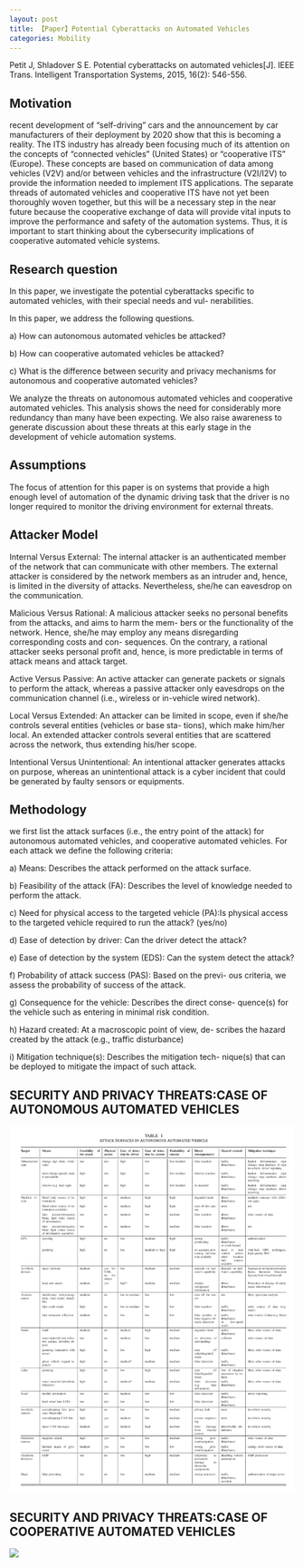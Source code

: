```yaml
---
layout: post
title: 【Paper】Potential Cyberattacks on Automated Vehicles
categories: Mobility
---
```


Petit J, Shladover S E. Potential cyberattacks on automated vehicles[J]. IEEE Trans. Intelligent Transportation Systems, 2015, 16(2): 546-556.

## Motivation

recent development of “self-driving” cars and the announcement by car manufacturers of their deployment by 2020 show that this is becoming a reality. The ITS industry has already been focusing much of its attention on the concepts of “connected vehicles” (United States) or “cooperative ITS” (Europe). These concepts are based on communication of data among vehicles (V2V) and/or between vehicles and the infrastructure (V2I/I2V) to provide the information needed to implement ITS applications. The separate threads of automated vehicles and cooperative ITS have not yet been thoroughly woven together, but this will be a necessary step in the near future because the cooperative exchange of data will provide vital inputs to improve the performance and safety of the automation systems. Thus, it is important to start thinking about the cybersecurity implications of cooperative automated vehicle systems. 

## Research question

In this paper, we investigate the potential cyberattacks specific to automated vehicles, with their special needs and vul- nerabilities. 

In this paper, we address the following questions. 

a) How can autonomous automated vehicles be attacked? 

b) How can cooperative automated vehicles be attacked? 

c) What is the difference between security and privacy mechanisms for autonomous and cooperative automated vehicles?


We analyze the threats on autonomous automated vehicles and cooperative automated vehicles. This analysis shows the need for considerably more redundancy than many have been expecting. We also raise awareness to generate discussion about these threats at this early stage in the development of vehicle automation systems.

## Assumptions

The focus of attention for this paper is on systems that provide a high enough level of automation of the dynamic driving task that the driver is no longer required to monitor the driving environment for external threats.

## Attacker Model

Internal Versus External: The internal attacker is an authenticated member of the network that can communicate with other members. The external attacker is considered by the network members as an intruder and, hence, is limited in the diversity of attacks. Nevertheless, she/he can eavesdrop on the communication.

Malicious Versus Rational: A malicious attacker seeks no personal benefits from the attacks, and aims to harm the mem- bers or the functionality of the network. Hence, she/he may employ any means disregarding corresponding costs and con- sequences. On the contrary, a rational attacker seeks personal profit and, hence, is more predictable in terms of attack means and attack target.

Active Versus Passive: An active attacker can generate packets or signals to perform the attack, whereas a passive attacker only eavesdrops on the communication channel (i.e., wireless or in-vehicle wired network).

Local Versus Extended: An attacker can be limited in scope, even if she/he controls several entities (vehicles or base sta- tions), which make him/her local. An extended attacker controls several entities that are scattered across the network, thus extending his/her scope.

Intentional Versus Unintentional: An intentional attacker generates attacks on purpose, whereas an unintentional attack is a cyber incident that could be generated by faulty sensors or equipments. 

## Methodology

we first list the attack surfaces (i.e., the entry point of the attack) for autonomous automated vehicles, and cooperative automated vehicles. For each attack we define the following criteria:

a) Means: Describes the attack performed on the attack surface.

b) Feasibility of the attack (FA): Describes the level of knowledge needed to perform the attack.

c) Need for physical access to the targeted vehicle (PA):Is physical access to the targeted vehicle required to run the attack? (yes/no)

d) Ease of detection by driver: Can the driver detect the attack?

e) Ease of detection by the system (EDS): Can the system detect the attack?

f) Probability of attack success (PAS): Based on the previ- ous criteria, we assess the probability of success of the attack. 

g) Consequence for the vehicle: Describes the direct conse- quence(s) for the vehicle such as entering in minimal risk condition.

h) Hazard created: At a macroscopic point of view, de- scribes the hazard created by the attack (e.g., traffic disturbance)

i) Mitigation technique(s): Describes the mitigation tech- nique(s) that can be deployed to mitigate the impact of such attack.


## SECURITY AND PRIVACY THREATS:CASE OF AUTONOMOUS AUTOMATED VEHICLES

![](/img/automated_vehicle_secure.png)

## SECURITY AND PRIVACY THREATS:CASE OF COOPERATIVE AUTOMATED VEHICLES

![](/img/connected_cehicle_secure.png)
